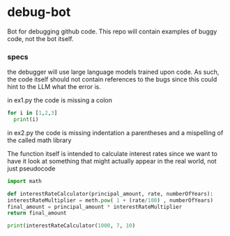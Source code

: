 # debug-bot
Bot for debugging github code. This repo will contain examples of buggy code, not the bot itself.

### specs 
the debugger will use large language models trained upon code. As such, the code itself should not contain references to the bugs since this could hint to the LLM what the error is.

in ex1.py the code is missing a colon
```python
for i in [1,2,3]
  print(i)
```

in ex2.py the code is missing indentation a parentheses and a mispelling of the called math library

The function itself is intended to calculate interest rates since we want to have it look at something that might actually appear in the real world, not just pseudocode 

```python
import math 

def interestRateCalculator(principal_amount, rate, numberOfYears):
interestRateMultiplier = meth.pow( 1 + (rate/100) , numberOfYears) 
final_amount = principal_amount * interestRateMultiplier
return final_amount

print(interestRateCalculator(1000, 7, 10) 
```
